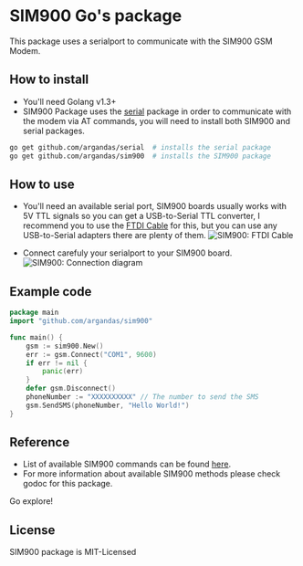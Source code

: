 # SIM900 Go's package
This package uses a serialport to communicate with the SIM900 GSM Modem.

## How to install

- You'll need Golang v1.3+
- SIM900 Package uses the [serial](https://github.com/argandas/serial) package in order to communicate with the modem via AT commands, you will need to install both SIM900 and serial packages.

```bash
go get github.com/argandas/serial  # installs the serial package
go get github.com/argandas/sim900  # installs the SIM900 package
```

## How to use

- You'll need an available serial port, SIM900 boards usually works with 5V TTL signals so you can get a USB-to-Serial TTL converter, I recommend you to use the [FTDI Cable](https://www.sparkfun.com/products/9718) for this, but you can use any USB-to-Serial adapters there are plenty of them. 
![SIM900: FTDI Cable](TBD)

- Connect carefuly your serialport to your SIM900 board.
![SIM900: Connection diagram](TBD)

## Example code

```go
package main
import "github.com/argandas/sim900"

func main() {
	gsm := sim900.New()
	err := gsm.Connect("COM1", 9600)
	if err != nil {
		panic(err)
	}
	defer gsm.Disconnect()
	phoneNumber := "XXXXXXXXXX" // The number to send the SMS
	gsm.SendSMS(phoneNumber, "Hello World!")
}
```

## Reference

- List of available SIM900 commands can be found [here](http://wm.sim.com/upfile/2013424141114f.pdf).
- For more information about available SIM900 methods please check godoc for this package.

Go explore!

## License

SIM900 package is MIT-Licensed
